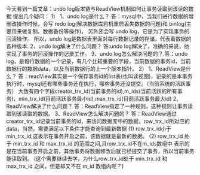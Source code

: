 今天看到一篇文章：undo log版本链与ReadView机制如何让事务读取到该读的数据
提出几个疑问：
1）
  1、undo log是什么？
    答：mysql中，当我们进行数据的增删改操作时候，会写 redo log(解决数据库宕机重启丢失数据的问题)和 binlog(主要用来做复制、数据备份等操作)，
      另外还会写 undo log，它是为了实现事务的回滚操作。
      所以，undo log是数据表里面对每行数据记录的存储，代表着数据的各种版本.
  2、undo log解决了什么问题？
    答:undo log解决了，准确的来说，他实现了事务的回滚操作的记录工作。
  3、undo log怎么解决问题的？
    答：undo log，是每行数据的一个记录，有几个比较重要的字段，当前数据的事务id，当前数据行的数据data，以及当前数据行的上一个版本指针。
2）
  1、ReadView是什么？
    答：readView其实是一个保存事务id的list表(也叫读视图)，记录的是本事务执行时，mysql还有哪些事务还在执行，哪些事务还没提交。（当前系统的活跃事务）
      大致有四个字段creator_trx_id(当前事务的id),m_ids(当前活跃的所有事务)，min_trx_id(目前活跃事务最小id),max_trx_id(目前活跃事务最大id)
  2、ReadView解决了什么问题？
    答：ReadView指定了一种规则，这种规则让事务读取到该读取的数据。
  3、ReadView怎么解决问题的？
    答：ReadView通过creator_trx_id记录当前事务的id，来访问数据库中的数据，row_trx_id所对应的data，当然，需要满足以下条件才能查询到最新数据
      (1) row_trx_id小于min_trx_id,这表示在事务开启之前，该数据就是最新的数据。
      (2) row_trx_id 处于 min_trx_id 和 max_trx_id 的范围之间,且row_trx_id不在m_ids数组中
      表示的是在当前事务开启之前，其他事务将数据修改后就已经提交了事务，所以当前事务能读取到。
      (这个需要继续去学，为什么row_trx_id处于 min_trx_id 和 max_trx_id 之间，但是却又不在 m_id 数组内呢？)
    
